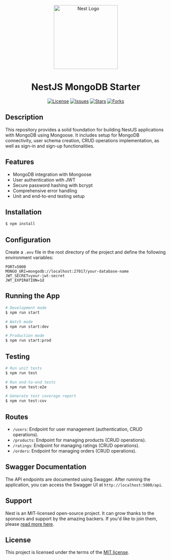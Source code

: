 <p align="center">
  <a href="http://nestjs.com/" target="blank"><img src="https://nestjs.com/img/logo-small.svg" width="200" alt="Nest Logo" /></a>
</p>

<h1 align="center">NestJS MongoDB Starter</h1>

<div align="center">

  [![License](https://img.shields.io/github/license/zied-snoussi/nestjs-mongoose-setup)](https://github.com/zied-snoussi/nestjs-mongoose-setup/blob/main/LICENSE)
  [![Issues](https://img.shields.io/github/issues/zied-snoussi/nestjs-mongoose-setup)](https://github.com/zied-snoussi/nestjs-mongoose-setup/issues)
  [![Stars](https://img.shields.io/github/stars/zied-snoussi/nestjs-mongoose-setup)](https://github.com/zied-snoussi/nestjs-mongoose-setup/stargazers)
  [![Forks](https://img.shields.io/github/forks/zied-snoussi/nestjs-mongoose-setup)](https://github.com/zied-snoussi/nestjs-mongoose-setup/network/members)

</div>

## Description

This repository provides a solid foundation for building NestJS applications with MongoDB using Mongoose. It includes setup for MongoDB connectivity, user schema creation, CRUD operations implementation, as well as sign-in and sign-up functionalities.

## Features

- MongoDB integration with Mongoose
- User authentication with JWT
- Secure password hashing with bcrypt
- Comprehensive error handling
- Unit and end-to-end testing setup

## Installation

```bash
$ npm install
```

## Configuration

Create a `.env` file in the root directory of the project and define the following environment variables:

```
PORT=5000
MONGO_URI=mongodb://localhost:27017/your-database-name
JWT_SECRET=your-jwt-secret
JWT_EXPIRATION=1d
```

## Running the App

```bash
# Development mode
$ npm run start

# Watch mode
$ npm run start:dev

# Production mode
$ npm run start:prod
```

## Testing

```bash
# Run unit tests
$ npm run test

# Run end-to-end tests
$ npm run test:e2e

# Generate test coverage report
$ npm run test:cov
```

## Routes

- `/users`: Endpoint for user management (authentication, CRUD operations).
- `/products`: Endpoint for managing products (CRUD operations).
- `/ratings`: Endpoint for managing ratings (CRUD operations).
- `/orders`: Endpoint for managing orders (CRUD operations).

## Swagger Documentation

The API endpoints are documented using Swagger. After running the application, you can access the Swagger UI at `http://localhost:5000/api`.

## Support

Nest is an MIT-licensed open-source project. It can grow thanks to the sponsors and support by the amazing backers. If you'd like to join them, please [read more here](https://docs.nestjs.com/support).

## License

This project is licensed under the terms of the [MIT license](LICENSE).